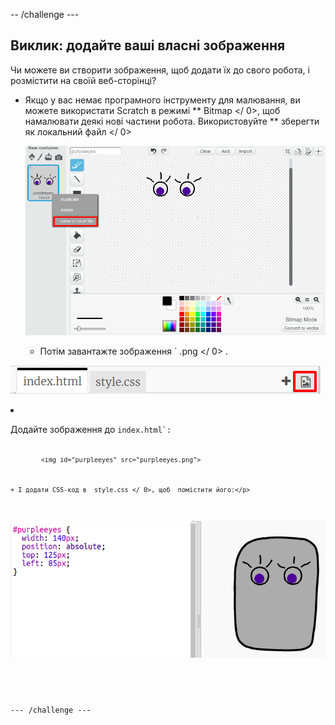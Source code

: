 -- /challenge \---

## Виклик: додайте ваші власні зображення

Чи можете ви створити зображення, щоб додати їх до свого робота, і розмістити на своїй веб-сторінці?

+ Якщо у вас немає програмного інструменту для малювання, ви можете використати Scratch в режимі ** Bitmap </ 0>, щоб намалювати деякі нові частини робота. Використовуйте ** зберегти як локальний файл </ 0></p> 
    
    ![скріншот](images/robot-scratch-paint.png)</li> 
    
    + Потім завантажте зображення ` .png </ 0> .</p>

<p><img src="images/robot-image-add.png" alt="скріншот" /></p></li>
<li><p>Додайте зображення до  <code>index.html`:
        
            <img id="purpleeyes" src="purpleeyes.png">
            
    
    + І додати CSS-код в  style.css </ 0>, щоб  помістити його:</p>

<p><img src="images/robot-use-purple-eyes.png" alt="скріншот" /></p></li>
</ul>

<p>--- /challenge ---</p>
